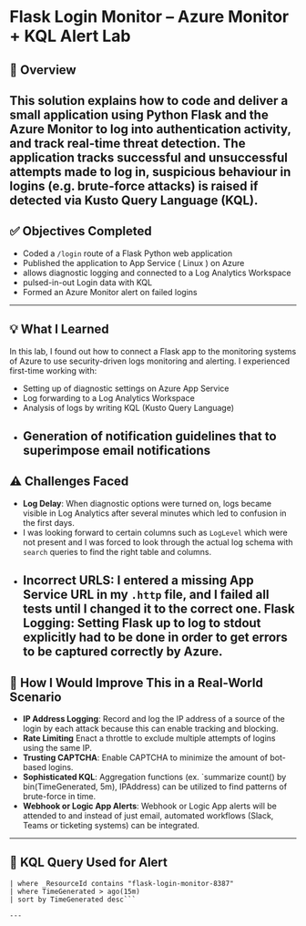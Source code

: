 # Flask Login Monitor – Azure Monitor + KQL Alert Lab
## 📘 Overview
This solution explains how to code and deliver a small application using Python Flask and the Azure Monitor to log into authentication activity, and track real-time threat detection. The application tracks successful and unsuccessful attempts made to log in, suspicious behaviour in logins (e.g. brute-force attacks) is raised if detected via Kusto Query Language (KQL).
---
## ✅ Objectives Completed

- Coded a `/login` route of a Flask Python web application
- Published the application to App Service ( Linux ) on Azure
- allows diagnostic logging and connected to a Log Analytics Workspace
- pulsed-in-out Login data with KQL
- Formed an Azure Monitor alert on failed logins
---
## 💡 What I Learned

In this lab, I found out how to connect a Flask app to the monitoring systems of Azure to use security-driven logs monitoring and alerting. I experienced first-time working with:

- Setting up of diagnostic settings on Azure App Service
- Log forwarding to a Log Analytics Workspace
- Analysis of logs by writing KQL (Kusto Query Language)
- Generation of notification guidelines that to superimpose email notifications
  ---
## ⚠️ Challenges Faced

- **Log Delay**: When diagnostic options were turned on, logs became visible in Log Analytics after several minutes which led to confusion in the first days.
- I was looking forward to certain columns such as `LogLevel` which were not present and I was forced to look through the actual log schema with `search` queries to find the right table and columns.
- **Incorrect URLS**: I entered a missing App Service URL in my `.http` file, and I failed all tests until I changed it to the correct one.
**Flask Logging**: Setting Flask up to log to stdout explicitly had to be done in order to get errors to be captured correctly by Azure.
  ---
## 🔐 How I Would Improve This in a Real-World Scenario

- **IP Address Logging**: Record and log the IP address of a source of the login by each attack because this can enable tracking and blocking.
- **Rate Limiting** Enact a throttle to exclude multiple attempts of logins using the same IP.
- **Trusting CAPTCHA**: Enable CAPTCHA to minimize the amount of bot-based logins.
- **Sophisticated KQL**: Aggregation functions (ex. `summarize count() by bin(TimeGenerated, 5m), IPAddress) can be utilized to find patterns of brute-force in time.
- **Webhook or Logic App Alerts**: Webhook or Logic App alerts will be attended to and instead of just email, automated workflows (Slack, Teams or ticketing systems) can be integrated.
---
## 🔎 KQL Query Used for Alert
```AppServiceConsoleLogs
| where _ResourceId contains "flask-login-monitor-8387" 
| where TimeGenerated > ago(15m)
| sort by TimeGenerated desc```

---


